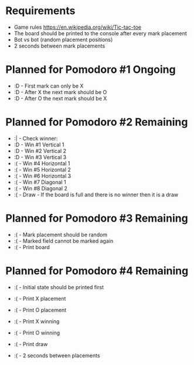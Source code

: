 # Requirements
* Game rules https://en.wikipedia.org/wiki/Tic-tac-toe
* The board should be printed to the console after every mark placement
* Bot vs bot (random placement positions)
* 2 seconds between mark placements

# Planned for Pomodoro #1 Ongoing
* :D - First mark can only be X
* :D - After X the next mark should be O
* :D - After O the next mark should be X

# Planned for Pomodoro #2 Remaining
* :| - Check winner:
* :D - Win #1 Vertical 1
* :D - Win #2 Vertical 2
* :D - Win #3 Vertical 3
* :( - Win #4 Horizontal 1
* :( - Win #5 Horizontal 2
* :( - Win #6 Horizontal 3
* :( - Win #7 Diagonal 1
* :( - Win #8 Diagonal 2
* :( - Draw - If the board is full and there is no winner then it is a draw

# Planned for Pomodoro #3 Remaining
* :( - Mark placement should be random
* :( - Marked field cannot be marked again
* :( - Print board

# Planned for Pomodoro #4 Remaining
* :( - Initial state should be printed first
* :( - Print X placement
* :( - Print O placement
* :( - Print X winning
* :( - Print O winning
* :( - Print draw

* :( - 2 seconds between placements
